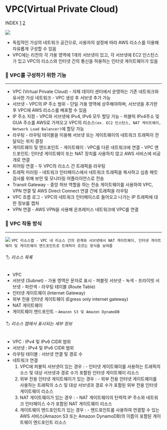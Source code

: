 # VPC(Virtual Private Cloud)

INDEX
[1](#-vpc를-구성하기-위한-기능)
[2](#-vpc-작동-방식)

![](https://i.imgur.com/6HySO3B.png)

- 독립적인 가상의 네트워크 공간으로, 사용자의 설정에 따라 AWS 리소스를 이용해 자유롭게 구성할 수 있음
- VPC에는 리전의 각 가용 영역에 1개의 서브넷이 있고, 각 서브넷에 EC2 인스턴스가 있고 VPC의 리소스와 인터넷 간의 통신을 허용하는 인터넷 게이트웨이가 있음


### 📌 VPC를 구성하기 위한 기능
---
- VPC (Virtual Private Cloud)
	\- 자체 데이터 센터에서 운영하는 기존 네트워크와 유사한 가상 네트워크
	\- VPC 생성 후 서브넷 추가 가능
- 서브넷
	\-  VPC의 IP 주소 범위
	\- 단일 가용 영역에 상주해야하며, 서브넷을 추가한 후 VPC에 AWS 리소스를 배포할 수 있음
- IP 주소 지정
	\-  VPC와 서브넷에 IPv4, IPv6 모두 할당 가능
	\- 퍼블릭 IPv4주소 및 GUA 주소를 AWS로 가져오고 VPC의 리소스`(ex. EC2 인스턴스, NAT 게이트웨이, Network Load Balancer)`에 할당 가능
- 라우팅
	\- 라우팅 테이블을 이용해 서브넷 또는 게이트웨이의 네트워크 트래픽이 전달되는 위치 결정
- 게이트웨이 및 엔드포인트
	\- 게이트웨이 : VPC를 다른 네트워크에 연결
	\- VPC 엔드포인트: 인터넷 게이트웨이 또는 NAT 장치를 사용하지 않고 AWS 서비스에 비공개로 연결
- 피어링 연결
	\- 두 VPC의 리소스 간 트래픽을 라우팅
- 트래픽 미러링
	\- 네트워크 인터페이스에서 네트워크 트래픽을 복사하고 심층 패킷 검사를 위해 보안 및 모니터링 어플라이언스로 전송
- Transit Gateway
	\- 중앙 허브 역할을 하는 전송 게이트웨이를 사용하여 VPC, VPN 연결 및 AWS Direct Connect 연결 간에 트래픽을 라우팅
- VPC 흐름 로그
	\- VPC의 네트워크 인터페이스로 들어오고 나가는 IP 트래픽에 대한 정보를 캡처
- VPN 연결
	\- AWS VPN을 사용해 온프레미스 네트워크에 VPC를 연결


### 📌 VPC 작동 방식
---
  ![](https://i.imgur.com/ZHA1nsF.png)
`VPC 리소스맵 - VPC 내 리소스 간의 관계와 서브넷에서 NAT 게이트웨이, 인터넷 게이트웨이 및 게이트웨이 엔드포인트로 트래픽이 흐르는 방식을 보여줌` 

###### 🏷️ 리소스 목록
- VPC
- 서브넷 (Subnet)
	\- 가용 영역은 문자로 표시
	\- 퍼블릿 서브넷 - 녹색
	\- 프라이빗 서브넷 - 파란색
	\- 라우팅 테이블 (Route Table)
- 인터넷 게이트웨이 (Internet Gateway)
- 외부 전용 인터넷 게이트웨이 (Egress only internet gateway)
-  NAT 게이트웨이
-  게이트웨이 엔드포인트 - `Amazon S3 및 Amazon DynamoDB`

###### 🏷️ 리소스 맵에서 표시되는 세부 정보
- VPC : IPv4 및 IPv6 CIDR 범위
- 서브넷 : IPv4 및 IPv6 CIDR 범위
- 라우팅 테이블 : 서브넷 연결 및 경로 수
- 네트워크 연결
	1. VPC에 퍼블릭 서브넷이 있는 경우 :
		\- 인터넷 게이트웨이를 사용하는 트래픽의 소스 및 대상 서브넷과 경로 수가 포함된 인터넷 게이트웨이 리소스
	2.  외부 전용 인터넷 게이트웨이가 있는 경우 :
		\- 외부 전용 인터넷 게이트웨이를 사용하는 트래픽의 소스 및 대상 서브넷과 경로 수가 포함된 외부 전용 인터넷 게이트웨이 리소스
	3. NAT 게이트웨이가 있는 경우 :
		\- NAT 게이트웨이의 탄력적 IP 주소와 네트워크 인터페이스 수가 포함된 NAT 게이트웨이 리소스
	4. 게이트웨이 엔드포인트가 있는 경우 : 
		\- 엔드포인트를 사용하여 연결할 수 있는 AWS 서비스(Amazon S3 또는 Amazon DynamoDB)의 이름이 포함된 게이트웨이 엔드포인트 리소스

